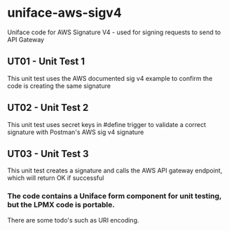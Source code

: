 # uniface-aws-sigv4
Uniface code for AWS Signature V4 - used for signing requests to send to API Gateway

## UT01 - Unit Test 1 
This unit test uses the AWS documented sig v4 example to confirm the code is creating the same signature

## UT02 - Unit Test 2
This unit test uses <my> secret keys in #define trigger to validate a correct signature with Postman's AWS sig v4 signature
  
## UT03 - Unit Test 3
This unit test creates a signature and calls the AWS API gateway endpoint, which will return OK if successful

### The code contains a Uniface form component for unit testing, but the LPMX code is portable.

There are some todo's such as URI encoding.

